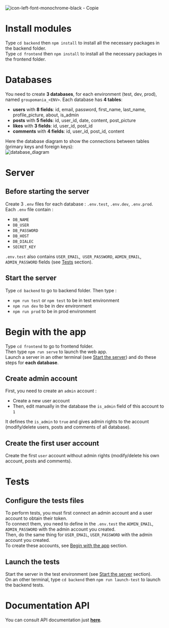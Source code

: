 ![icon-left-font-monochrome-black - Copie](https://user-images.githubusercontent.com/65662608/112165838-656cb600-8bef-11eb-8e30-b2b0bfd8cba9.png)

# Install modules
Type `cd backend` then `npm install` to install all the necessary packages in the backend folder. <br>
Type `cd frontend` then `npm install` to install all the necessary packages in the frontend folder.

# Databases
You need to create **3 databases**, for each environment (test, dev, prod), named `groupomania_<ENV>`.
Each database has **4 tables**:
* **users** with **8 fields**: id, email, password, first_name, last_name, profile_picture, about, is_admin
* **posts** with **5 fields**: id, user_id, date, content, post_picture
* **likes** with **3 fields**: id, user_id, post_id
* **comments** with **4 fields**: id, user_id, post_id, content <br>
<!-- end of the list -->
Here the database diagram to show the connections between tables (primary keys and foreign keys): <br>
![database_diagram](https://user-images.githubusercontent.com/65662608/112166136-a95fbb00-8bef-11eb-89b9-892005330041.PNG) <br>


# Server
  ## Before starting the server
  Create 3 `.env` files for each database : `.env.test`, `.env.dev`, `.env.prod`.<br>
  Each `.env` file contain :
  * `DB_NAME`
  * `DB_USER`
  * `DB_PASSWORD`
  * `DB_HOST`
  * `DB_DIALEC`
  * `SECRET_KEY` <br>
  <!-- end of the list -->
  `.env.test` also contains `USER_EMAIL`,` USER_PASSWORD`, `ADMIN_EMAIL`, `ADMIN_PASSWORD` fields (see [Tests](#Tests) section).
  ## Start the server
  Type `cd backend` to go to backend folder. Then type :
  * `npm run test` or `npm test` to be in test environment
  * `npm run dev` to be in dev environment
  * `npm run prod` to be in prod environment

# Begin with the app
Type `cd frontend` to go to frontend folder. <br>
Then type `npm run serve` to launch the web app. <br>
Launch a server in an other terminal (see [Start the server](#Start-the-server)) and do these steps for **each database**.
  ## Create admin account
  First, you need to create an `admin` account :
  * Create a new user account
  * Then, edit manually in the database the `is_admin` field of this account to `1` <br>
  <!-- end of the list -->
  It defines the `is_admin` to `true` and gives admin rights to the account (modify/delete users, posts and comments of all database).
  ## Create the first user account
  Create the first `user` account without admin rights (modify/delete his own account, posts and comments).

# Tests
  ## Configure the tests files
  To perform tests, you must first connect an admin account and a user account to obtain their token. <br>
  To connect them, you need to define in the `.env.test` the `ADMIN_EMAIL`, `ADMIN_PASSWORD` with the admin account you created. <br>
  Then, do the same thing for `USER_EMAIL`, `USER_PASSWORD` with the admin account you created. <br>
  To create these accounts, see [Begin with the app](#Begin-with-the-app) section. <br>
  ## Launch the tests
  Start the server in the test environment (see [Start the server](#Start-the-server) section). <br>
  On an other terminal, type `cd backend` then `npm run launch-test` to launch the backend tests.

# Documentation API
You can consult API documentation just **[here](https://documenter.getpostman.com/view/13743956/TWDTLyEE)**.
